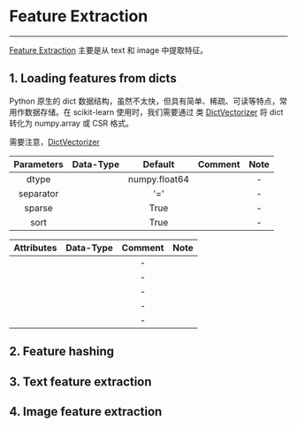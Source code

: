 <!-- toc -->

# Feature Extraction

---

[Feature Extraction](https://scikit-learn.org/stable/modules/feature_extraction.html) 主要是从 text 和 image 中提取特征。

## 1. Loading features from dicts

Python 原生的 dict 数据结构，虽然不太快，但具有简单、稀疏、可读等特点，常用作数据存储。在 scikit-learn 使用时，我们需要通过 类 [DictVectorizer](https://scikit-learn.org/stable/modules/generated/sklearn.feature_extraction.DictVectorizer.html) 将 dict 转化为 numpy.array 或 CSR 格式。

需要注意，[DictVectorizer](https://scikit-learn.org/stable/modules/generated/sklearn.feature_extraction.DictVectorizer.html) 



Parameters | Data-Type | Default | Comment | Note
:-:|:-:|:-:|:-:|:-:
dtype |  | numpy.float64 |  | -
separator |  | '=' |  | -
sparse |  | True |  | -
sort |  | True |  | -


Attributes | Data-Type | Comment | Note
:-:|:-:|:-:|:-:
 |  |  | -
 |  |  | -
 |  |  | -
 |  |  | -
 |  |  | -


## 2. Feature hashing






## 3. Text feature extraction







## 4. Image feature extraction
















